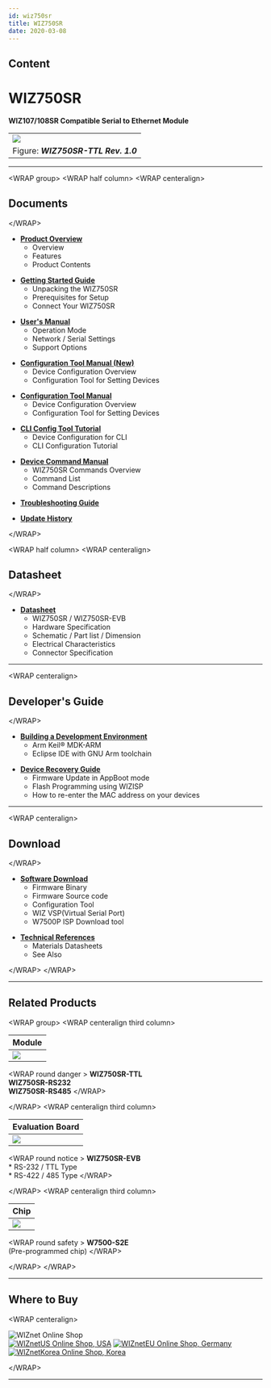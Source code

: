 ```yaml
---
id: wiz750sr
title: WIZ750SR
date: 2020-03-08
---
```


## Content

# WIZ750SR

**WIZ107/108SR Compatible Serial to Ethernet Module**

|                                                           |
| --------------------------------------------------------- |
| ![](/products/wiz750sr/wiz750sr_rev1.0_main_1024x693.png) |
| Figure: ***WIZ750SR-TTL Rev. 1.0***                       |

-----

\<WRAP group\> \<WRAP half column\> \<WRAP centeralign\>

## Documents

\</WRAP\>

  - **[Product Overview](/products/wiz750sr/overview/start)**
      - Overview
      - Features
      - Product Contents

<!-- end list -->

  - **[Getting Started Guide](/products/wiz750sr/gettingstarted/start)**
      - Unpacking the WIZ750SR
      - Prerequisites for Setup
      - Connect Your WIZ750SR

<!-- end list -->

  - **[User's Manual](/products/wiz750sr/usermanual/start)** 
      - Operation Mode
      - Network / Serial Settings
      - Support Options

<!-- end list -->

  - **[Configuration Tool Manual
    (New)](/products/wiz750sr/guiconfigtoolmanual/start)**
      - Device Configuration Overview
      - Configuration Tool for Setting Devices

<!-- end list -->

  - **[Configuration Tool
    Manual](/products/wiz750sr/configtoolmanual/start)**
      - Device Configuration Overview
      - Configuration Tool for Setting Devices

<!-- end list -->

  - **[CLI Config Tool Tutorial](/products/wiz750sr/clitool/start)**
      - Device Configuration for CLI
      - CLI Configuration Tutorial

<!-- end list -->

  - **[Device Command Manual](/products/wiz750sr/commandmanual/start)**
      - WIZ750SR Commands Overview
      - Command List
      - Command Descriptions

<!-- end list -->

  - **[Troubleshooting
    Guide](/products/wiz750sr/troubleshooting/start)**

<!-- end list -->

  - **[Update History](/products/wiz750sr/history/en)**

\</WRAP\>

\<WRAP half column\> \<WRAP centeralign\>

## Datasheet

\</WRAP\>

  - **[Datasheet](/products/wiz750sr/datasheet/start)**
      - WIZ750SR / WIZ750SR-EVB
      - Hardware Specification
      - Schematic / Part list / Dimension
      - Electrical Characteristics
      - Connector Specification

-----

\<WRAP centeralign\>

## Developer's Guide

\</WRAP\>

  - **[Building a Development
    Environment](/products/wiz750sr/developers/start#building_a_wiz750sr_development_environment)**
      - Arm Keil® MDK-ARM
      - Eclipse IDE with GNU Arm toolchain

<!-- end list -->

  - **[Device Recovery
    Guide](/products/wiz750sr/developers/start#wiz750sr_recovery_user_guide)**
      - Firmware Update in AppBoot mode
      - Flash Programming using WIZISP
      - How to re-enter the MAC address on your devices

-----

\<WRAP centeralign\>

## Download

\</WRAP\>

  - **[Software Download](/products/wiz750sr/download/start)**
      - Firmware Binary
      - Firmware Source code 
      - Configuration Tool
      - WIZ VSP(Virtual Serial Port)
      - W7500P ISP Download tool

<!-- end list -->

  - **[Technical References](/products/wiz750sr/reference/start)**
      - Materials Datasheets
      - See Also

\</WRAP\> \</WRAP\>

-----

## Related Products

\<WRAP group\> \<WRAP centeralign third column\>

| **Module**                                                |
| --------------------------------------------------------- |
| ![](/products/wiz750sr/wiz750sr_rev1.0_main_1024x693.png) |

\<WRAP round danger \> **WIZ750SR-TTL**  
**WIZ750SR-RS232**  
**WIZ750SR-RS485** \</WRAP\>

\</WRAP\> \<WRAP centeralign third column\>

| **Evaluation Board**                                  |
| ----------------------------------------------------- |
| ![](/products/wiz750sr/wiz750sr-ttl-evb_1024x683.png) |

\<WRAP round notice \> **WIZ750SR-EVB**  
\* RS-232 / TTL Type  
\* RS-422 / 485 Type \</WRAP\>

\</WRAP\> \<WRAP centeralign third column\>

| **Chip**                                     |
| -------------------------------------------- |
| ![](/products/wiz750sr/w7500p_pic_small.png) |

\<WRAP round safety \> **W7500-S2E**  
(Pre-programmed chip) \</WRAP\>

\</WRAP\> \</WRAP\>

-----

## Where to Buy

\<WRAP centeralign\>

![WIZnet Online Shop](/products/w5500/buynow.png)  
[![WIZnetUS Online Shop,
USA](/products/w5500/w5500_evb/icons/dollar.png)](http://www.shopwiznet.com/)
[![WIZnetEU Online Shop,
Germany](/products/w5500/w5500_evb/icons/european-euro.png)](http://shop.wiznet.eu/)
[![WIZnetKorea Online Shop,
Korea](/products/w5500/w5500_evb/icons/won.png)](http://shop.wiznet.co.kr/)

\</WRAP\>

-----
